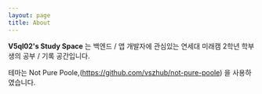 ```yaml
---
layout: page
title: About
---
```


**V5ql02's Study Space** 는 백엔드 / 앱 개발자에 관심있는 연세대 미래캠 2학년 학부생의 공부 / 기록 공간입니다. 

테마는 Not Pure Poole,(https://github.com/vszhub/not-pure-poole) 을 사용하였습니다.
